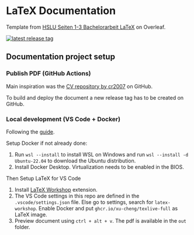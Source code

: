 # LaTeX Documentation

Template from [HSLU Seiten 1-3 Bachelorarbeit LaTeX](https://www.overleaf.com/latex/templates/hslu-i-bachelor-thesis-template/cqgxdvbwydmt) on Overleaf.

[![latest release tag](https://img.shields.io/github/v/tag/nichtgian/latex?label=Download)](https://github.com/nichtgian/latex/releases/latest/download/Bericht.pdf)

## Documentation project setup

### Publish PDF (GitHub Actions)

Main inspiration was the [CV repository by cr2007](https://github.com/cr2007/CV/tree/main) on GitHub.

To build and deploy the document a new release tag has to be created on GitHub.

### Local development (VS Code + Docker)

Following the [guide](https://medium.com/@timju/latex-setup-with-vs-code-and-docker-612f998e1f23).

Setup Docker if not already done:

1. Run `wsl --install`  to install WSL on Windows and run `wsl --install -d Ubuntu-22.04` to download the Ubuntu distribution.
2. Install Docker Desktop. Virtualization needs to be enabled in the BIOS.

Then Setup LaTeX for VS Code

1. Install [LaTeX Workshop](https://marketplace.visualstudio.com/items?itemName=James-Yu.latex-workshop) extension.
2. The VS Code settings in this repo are defined in the `.vscode/settings.json` file. Else go to settings, search for `latex-workshop`. Enable Docker and put `ghcr.io/xu-cheng/texlive-full` as LaTeX image.
3. Preview document using `ctrl + alt + v`. The pdf is available in the `out` folder.
